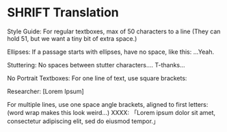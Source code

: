 # SHRIFT Translation

Style Guide:
For regular textboxes, max of 50 characters to a line (They can hold 51, but we want a tiny bit of extra space.)

Ellipses:
If a passage starts with ellipses, have no space, like this:
...Yeah.

Stuttering:
No spaces between stutter characters....
T-thanks...

No Portrait Textboxes:
For one line of text, use square brackets:

Researcher: [Lorem Ipsum]

For multiple lines, use one space angle brackets, aligned to first letters:
(word wrap makes this look weird...)
XXXX: 「Lorem ipsum dolor sit amet, consectetur
        adipiscing elit, sed do eiusmod tempor.」
        

